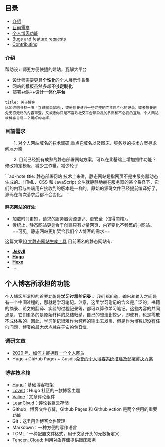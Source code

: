 
## 目录

- [介绍](#介绍)
- [目前需求](#目前需求)
- [个人博客功能](##个人博客所承担的功能)
- [Bugs and feature requests](#bugs-and-feature-requests)
- [Contributing](#contributing)


### 介绍

帮助设计师更方便快捷的建站，瓦解大平台

- 设计师需要更具**个性化**的个人展示作品集
- 网站的模板虽然多却不够**定制化**
- 部署+维护+设计**一体化平台**

```ad-quote
title: 关于博客
比如你想寻找一块「互联网自留地」，或是想要进行一些完整的而非碎片化的记录，或者想要避免无穷无尽的内容审查，又或者你只是不喜欢社交平台那杂乱的界面和不必要的互动，个人网站或博客总是一个更好的选择。
```

### 目前需求

<p style="text-indent:2em">1. 对个人网站域名的技术调研,重点在域名以及图床，服务器的技术方案寻求解决方案</p>
<p style="text-indent:2em">2. 目前已经拥有成熟的静态部署网站方案，可以在此基础上增加插件功能？修改特定模板，减少工作量。减少轮子</p>
```ad-note
title: 静态部署网站
技术上来讲，静态网站是指网页不是由服务器动态生成的。HTML、CSS 和 JavaScript 文件就静静地躺在服务器的某个路径下，它们的内容与终端用户接收到的版本是一样的。原始的源码文件已经提前编译好了，源码在每次请求后都不会变化。
```

#### 静态网站的好处:
- 加载时间更短，请求的服务器资源更少、更安全（值得商榷）。
- 传统上，静态网站更适合于创建只有少量网页、内容变化不频繁的小网站。
==可见，静态网站更加契合我们个人博客的需求==

这篇文章[10 大静态网站生成工具](https://zhuanlan.zhihu.com/p/260957368)
目前著名的静态网站有:
- [**Jekyll**](https://jekyllrb.com/)
- [**Hugo**](https://gohugo.io/)
- [**Hexo**](https://hexo.io/)
- ....


## 个人博客所承担的功能

个人博客所承担的首要功能是**学习过程的记录** 。我们都知道，输出和输入之间是有一个中间过程的，那就是学习笔记。注意，这里学习笔记的含义是广泛的，书籍的摘录、论文的翻译、实验的过程记录等，都可以算作学习笔记。这些内容的共同点是，它们更多的是原始材料的总结归纳，自己的想法比较少，即使有，也是零散不成体系的。因此，学习笔记很难作为纯粹的输出去发表，但是作为博客却没有任何问题，博客的最大优点就在于它的包容性。



### 调研文章

- [2020 年，如何才能拥有一个个人网站](https://sspai.com/post/59504)
- Hugo + GitHub Pages + Cusdis[免费的个人博客系统搭建及部署解决方案](https://www.pseudoyu.com/zh/2022/03/24/free_blog_deploy_using_hugo_and_cusdis/)

### 博客技术栈
-   [Hugo](https://gohugo.io/)：基础博客框架
-   [Love](https://github.com/dillonzq/LoveIt)[It](https://github.com/theme-next/hexo-theme-next)：Hugo 社区的一款博客主题
-   [Valine](https://valine.js.org/)：文章评论组件
-   [LeanCloud](https://leancloud.cn/)：评论数据云存储
-   Github：博客文件存储，Github Pages 和 Github Action 是两个使用的重要功能
-   Git：这里用作博客文件管理
-   Markdown：一种方便的写作语言
-   TOML：一种配置文件格式，用于文章开头的元数据定义
-   [Tencent Cloud](https://cloud.tencent.com/): 利用对象存储提供图床服务

